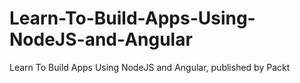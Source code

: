 # Learn-To-Build-Apps-Using-NodeJS-and-Angular
Learn To Build Apps Using NodeJS and Angular, published by Packt
